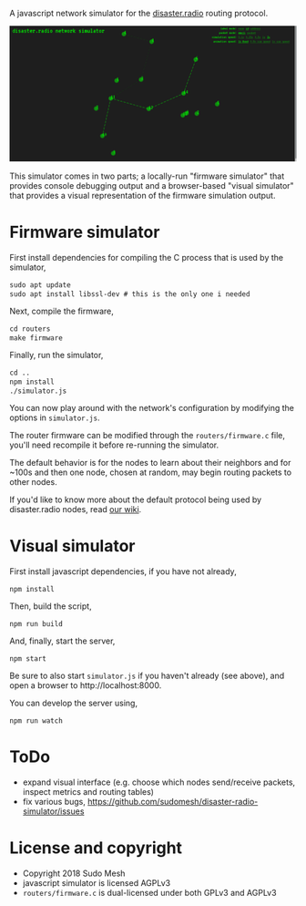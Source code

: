 
A javascript network simulator for the [disaster.radio](https://disaster.radio) routing protocol.

![](screenshot.png?raw=true)

This simulator comes in two parts; a locally-run "firmware simulator" that provides console debugging output and a browser-based "visual simulator" that provides a visual representation of the firmware simulation output.

# Firmware simulator
First install dependencies for compiling the C process that is used by the simulator,

```
sudo apt update
sudo apt install libssl-dev # this is the only one i needed
```

Next, compile the firmware,

```
cd routers
make firmware
```

Finally, run the simulator,

```
cd ..
npm install
./simulator.js
```

You can now play around with the network's configuration by modifying the options in `simulator.js`.   

The router firmware can be modified through the `routers/firmware.c` file, you'll need recompile it before re-running the simulator.

The default behavior is for the nodes to learn about their neighbors and for ~100s and then one node, chosen at random, may begin routing packets to other nodes.

If you'd like to know more about the default protocol being used by disaster.radio nodes, read [our wiki](https://github.com/sudomesh/disaster-radio/wiki/Protocol).

# Visual simulator
First install javascript dependencies, if you have not already,
```
npm install
```
Then, build the script,
```
npm run build
```

And, finally, start the server,
```
npm start
```
Be sure to also start `simulator.js` if you haven't already (see above), and open a browser to http://localhost:8000.

You can develop the server using,
```
npm run watch
```
# ToDo
* expand visual interface (e.g. choose which nodes send/receive packets, inspect metrics and routing tables)
* fix various bugs, https://github.com/sudomesh/disaster-radio-simulator/issues

# License and copyright
* Copyright 2018 Sudo Mesh 
* javascript simulator is licensed AGPLv3
* `routers/firmware.c` is dual-licensed under both GPLv3 and AGPLv3
